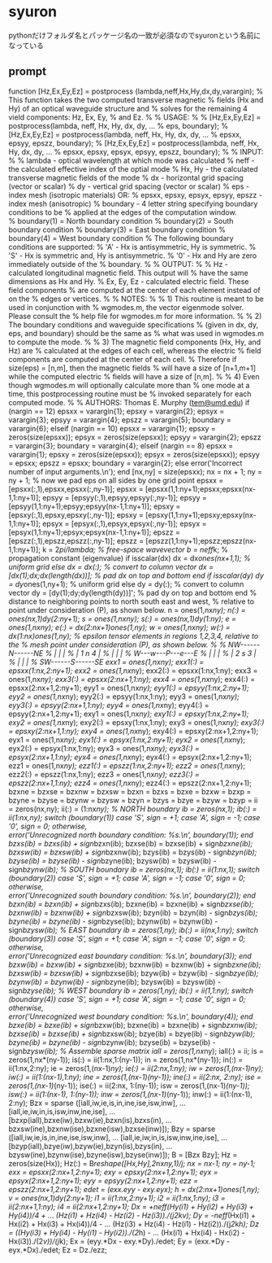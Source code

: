 # syuron

pythonだけフォルダ名とパッケージ名の一致が必須なのでsyuronという名前になっている


## prompt

function [Hz,Ex,Ey,Ez] = postprocess (lambda,neff,Hx,Hy,dx,dy,varargin);
% This function takes the two computed transverse magnetic
% fields (Hx and Hy) of an optical waveguide structure and
% solves for the remaining 4 vield components:  Hz, Ex, Ey,
% and Ez.
%
% USAGE:
% 
% [Hz,Ex,Ey,Ez] = postprocess(lambda, neff, Hx, Hy, dx, dy, ...
%                     eps, boundary);
% [Hz,Ex,Ey,Ez] = postprocess(lambda, neff, Hx, Hy, dx, dy, ...
%                     epsxx, epsyy, epszz, boundary);
% [Hz,Ex,Ey,Ez] = postprocess(lambda, neff, Hx, Hy, dx, dy, ...
%                     epsxx, epsxy, epsyx, epsyy, epszz, boundary);
% 
% INPUT:
% 
% lambda - optical wavelength at which mode was calculated
% neff - the calculated effective index of the optial mode
% Hx, Hy - the calculated transverse magnetic fields of the mode
% dx - horizontal grid spacing (vector or scalar)
% dy - vertical grid spacing (vector or scalar)
% eps - index mesh (isotropic materials)  OR:
% epsxx, epsxy, epsyx, epsyy, epszz - index mesh (anisotropic)
% boundary - 4 letter string specifying boundary conditions to be
% applied at the edges of the computation window.  
%   boundary(1) = North boundary condition
%   boundary(2) = South boundary condition
%   boundary(3) = East boundary condition
%   boundary(4) = West boundary condition
% The following boundary conditions are supported: 
%   'A' - Hx is antisymmetric, Hy is symmetric.
%   'S' - Hx is symmetric and, Hy is antisymmetric.
%   '0' - Hx and Hy are zero immediately outside of the
%         boundary. 
% 
% OUTPUT:
% 
% Hz - calculated longitudinal magnetic field.  This output will 
%   have the same dimensions as Hx and Hy.
% Ex, Ey, Ez - calculated electric field.  These field components 
%   are computed at the center of each element instead of on the
%   edges or vertices.
%
% NOTES:
%
% 1) This routine is meant to be used in conjunction with
% wgmodes.m, the vector eigenmode solver.  Please consult the
% help file for wgmodes.m for more information.
%
% 2) The boundary conditions and waveguide specifications
% (given in dx, dy, eps, and boundary) should be the same as
% what was used in wgmodes.m to compute the mode.
%
% 3) The magnetic field components (Hx, Hy, and Hz) are
% calculated at the edges of each cell, whereas the electric
% field components are computed at the center of each cell.
% Therefore if size(eps) = [n,m], then the magnetic fields
% will have a size of [n+1,m+1] while the computed electric
% fields will have a size of [n,m].
%
% 4) Even though wgmodes.m will optionally calculate more than
% one mode at a time, this postprocessing routine must be
% invoked separately for each computed mode.
%
% AUTHORS:  Thomas E. Murphy (tem@umd.edu)
if (nargin == 12)
  epsxx = varargin{1};
  epsxy = varargin{2};
  epsyx = varargin{3};
  epsyy = varargin{4};
  epszz = varargin{5};
  boundary = varargin{6};
elseif (nargin == 10)
  epsxx = varargin{1};
  epsxy = zeros(size(epsxx));
  epsyx = zeros(size(epsxx));
  epsyy = varargin{2};
  epszz = varargin{3};
  boundary = varargin{4};
elseif (nargin == 8)
  epsxx = varargin{1};
  epsxy = zeros(size(epsxx));
  epsyx = zeros(size(epsxx));
  epsyy = epsxx;
  epszz = epsxx;
  boundary = varargin{2};
else
  error('Incorrect number of input arguments.\n');
end
[nx,ny] = size(epsxx);
nx = nx + 1;
ny = ny + 1;
% now we pad eps on all sides by one grid point
epsxx = [epsxx(:,1),epsxx,epsxx(:,ny-1)];
epsxx = [epsxx(1,1:ny+1);epsxx;epsxx(nx-1,1:ny+1)];
epsyy = [epsyy(:,1),epsyy,epsyy(:,ny-1)];
epsyy = [epsyy(1,1:ny+1);epsyy;epsyy(nx-1,1:ny+1)];
epsxy = [epsxy(:,1),epsxy,epsxy(:,ny-1)];
epsxy = [epsxy(1,1:ny+1);epsxy;epsxy(nx-1,1:ny+1)];
epsyx = [epsyx(:,1),epsyx,epsyx(:,ny-1)];
epsyx = [epsyx(1,1:ny+1);epsyx;epsyx(nx-1,1:ny+1)];
epszz = [epszz(:,1),epszz,epszz(:,ny-1)];
epszz = [epszz(1,1:ny+1);epszz;epszz(nx-1,1:ny+1)];
k = 2*pi/lambda;  % free-space wavevector
b = neff*k;       % propagation constant (eigenvalue)
if isscalar(dx)
  dx = dx*ones(nx+1,1);             % uniform grid
else
  dx = dx(:);                       % convert to column vector
  dx = [dx(1);dx;dx(length(dx))];   % pad dx on top and bottom
end
if isscalar(dy)
  dy = dy*ones(1,ny+1);             % uniform grid
else
  dy = dy(:);                       % convert to column vector
  dy = [dy(1);dy;dy(length(dy))]';  % pad dy on top and bottom
end
% distance to neighboring points to north south east and west,
% relative to point under consideration (P), as shown below.
n = ones(1,nx*ny);      n(:) = ones(nx,1)*dy(2:ny+1);
s = ones(1,nx*ny);      s(:) = ones(nx,1)*dy(1:ny);
e = ones(1,nx*ny);      e(:) = dx(2:nx+1)*ones(1,ny);
w = ones(1,nx*ny);      w(:) = dx(1:nx)*ones(1,ny);
% epsilon tensor elements in regions 1,2,3,4, relative to the
% mesh point under consideration (P), as shown below.
%
%                 NW------N------NE
%                 |       |       |
%                 |   1   n   4   |
%                 |       |       |
%                 W---w---P---e---E
%                 |       |       |
%                 |   2   s   3   |
%                 |       |       |
%                 SW------S------SE
exx1 = ones(1,nx*ny);   exx1(:) = epsxx(1:nx,2:ny+1);
exx2 = ones(1,nx*ny);   exx2(:) = epsxx(1:nx,1:ny);
exx3 = ones(1,nx*ny);   exx3(:) = epsxx(2:nx+1,1:ny);
exx4 = ones(1,nx*ny);   exx4(:) = epsxx(2:nx+1,2:ny+1);
eyy1 = ones(1,nx*ny);   eyy1(:) = epsyy(1:nx,2:ny+1);
eyy2 = ones(1,nx*ny);   eyy2(:) = epsyy(1:nx,1:ny);
eyy3 = ones(1,nx*ny);   eyy3(:) = epsyy(2:nx+1,1:ny);
eyy4 = ones(1,nx*ny);   eyy4(:) = epsyy(2:nx+1,2:ny+1);
exy1 = ones(1,nx*ny);   exy1(:) = epsxy(1:nx,2:ny+1);
exy2 = ones(1,nx*ny);   exy2(:) = epsxy(1:nx,1:ny);
exy3 = ones(1,nx*ny);   exy3(:) = epsxy(2:nx+1,1:ny);
exy4 = ones(1,nx*ny);   exy4(:) = epsxy(2:nx+1,2:ny+1);
eyx1 = ones(1,nx*ny);   eyx1(:) = epsyx(1:nx,2:ny+1);
eyx2 = ones(1,nx*ny);   eyx2(:) = epsyx(1:nx,1:ny);
eyx3 = ones(1,nx*ny);   eyx3(:) = epsyx(2:nx+1,1:ny);
eyx4 = ones(1,nx*ny);   eyx4(:) = epsyx(2:nx+1,2:ny+1);
ezz1 = ones(1,nx*ny);   ezz1(:) = epszz(1:nx,2:ny+1);
ezz2 = ones(1,nx*ny);   ezz2(:) = epszz(1:nx,1:ny);
ezz3 = ones(1,nx*ny);   ezz3(:) = epszz(2:nx+1,1:ny);
ezz4 = ones(1,nx*ny);   ezz4(:) = epszz(2:nx+1,2:ny+1);
bzxne = 
bzxse = 
bzxnw = 
bzxsw = 
bzxn = 
bzxs =
bzxe = 
bzxw = 
bzxp = 
bzyne = 
bzyse = 
bzynw = 
bzysw = 
bzyn = 
bzys = 
bzye = 
bzyw = 
bzyp = 
ii = zeros(nx,ny);
ii(:) = (1:nx*ny); 
% NORTH boundary
ib = zeros(nx,1);  ib(:) = ii(1:nx,ny);
switch (boundary(1))
  case 'S',   sign = +1;
  case 'A',   sign = -1;
  case '0',   sign = 0;
  otherwise,  
    error('Unrecognized north boundary condition: %s.\n', boundary(1));
end
bzxs(ib)  = bzxs(ib)  + sign*bzxn(ib);
bzxse(ib) = bzxse(ib) + sign*bzxne(ib);
bzxsw(ib) = bzxsw(ib) + sign*bzxnw(ib);
bzys(ib)  = bzys(ib)  - sign*bzyn(ib);
bzyse(ib) = bzyse(ib) - sign*bzyne(ib);
bzysw(ib) = bzysw(ib) - sign*bzynw(ib);
% SOUTH boundary
ib = zeros(nx,1);  ib(:) = ii(1:nx,1);
switch (boundary(2))
  case 'S',   sign = +1;
  case 'A',   sign = -1;
  case '0',   sign = 0;
  otherwise,  
    error('Unrecognized south boundary condition: %s.\n', boundary(2));
end
bzxn(ib)  = bzxn(ib)  + sign*bzxs(ib);
bzxne(ib) = bzxne(ib) + sign*bzxse(ib);
bzxnw(ib) = bzxnw(ib) + sign*bzxsw(ib);
bzyn(ib)  = bzyn(ib)  - sign*bzys(ib);
bzyne(ib) = bzyne(ib) - sign*bzyse(ib);
bzynw(ib) = bzynw(ib) - sign*bzysw(ib);
% EAST boundary
ib = zeros(1,ny);  ib(:) = ii(nx,1:ny);
switch (boundary(3))
  case 'S',   sign = +1;
  case 'A',   sign = -1;
  case '0',   sign = 0;
  otherwise,  
    error('Unrecognized east boundary condition: %s.\n', boundary(3));
end
bzxw(ib)  = bzxw(ib)  + sign*bzxe(ib);
bzxnw(ib) = bzxnw(ib) + sign*bzxne(ib);
bzxsw(ib) = bzxsw(ib) + sign*bzxse(ib);
bzyw(ib)  = bzyw(ib)  - sign*bzye(ib);
bzynw(ib) = bzynw(ib) - sign*bzyne(ib);
bzysw(ib) = bzysw(ib) - sign*bzyse(ib);
% WEST boundary
ib = zeros(1,ny);  ib(:) = ii(1,1:ny);
switch (boundary(4))
  case 'S',   sign = +1;
  case 'A',   sign = -1;
  case '0',   sign = 0;
  otherwise,  
    error('Unrecognized west boundary condition: %s.\n', boundary(4));
end
bzxe(ib)  = bzxe(ib)  + sign*bzxw(ib);
bzxne(ib) = bzxne(ib) + sign*bzxnw(ib);
bzxse(ib) = bzxse(ib) + sign*bzxsw(ib);
bzye(ib)  = bzye(ib)  - sign*bzyw(ib);
bzyne(ib) = bzyne(ib) - sign*bzynw(ib);
bzyse(ib) = bzyse(ib) - sign*bzysw(ib);
% Assemble sparse matrix
iall = zeros(1,nx*ny);          iall(:) = ii;
is = zeros(1,nx*(ny-1));        is(:) = ii(1:nx,1:(ny-1));
in = zeros(1,nx*(ny-1));        in(:) = ii(1:nx,2:ny);
ie = zeros(1,(nx-1)*ny);        ie(:) = ii(2:nx,1:ny);
iw = zeros(1,(nx-1)*ny);        iw(:) = ii(1:(nx-1),1:ny);
ine = zeros(1,(nx-1)*(ny-1));   ine(:) = ii(2:nx, 2:ny);
ise = zeros(1,(nx-1)*(ny-1));   ise(:) = ii(2:nx, 1:(ny-1));
isw = zeros(1,(nx-1)*(ny-1));   isw(:) = ii(1:(nx-1), 1:(ny-1));
inw = zeros(1,(nx-1)*(ny-1));   inw(:) = ii(1:(nx-1), 2:ny);
Bzx = sparse ([iall,iw,ie,is,in,ine,ise,isw,inw], ...
	[iall,ie,iw,in,is,isw,inw,ine,ise], ...
	[bzxp(iall),bzxe(iw),bzxw(ie),bzxn(is),bzxs(in), ...
     bzxsw(ine),bzxnw(ise),bzxne(isw),bzxse(inw)]);
Bzy = sparse ([iall,iw,ie,is,in,ine,ise,isw,inw], ...
	[iall,ie,iw,in,is,isw,inw,ine,ise], ...
	[bzyp(iall),bzye(iw),bzyw(ie),bzyn(is),bzys(in), ...
     bzysw(ine),bzynw(ise),bzyne(isw),bzyse(inw)]);
B = [Bzx Bzy];
Hz = zeros(size(Hx));
Hz(:) = B*reshape([Hx,Hy],2*nx*ny,1)/j;
nx = nx-1;
ny = ny-1;
exx = epsxx(2:nx+1,2:ny+1);
exy = epsxy(2:nx+1,2:ny+1);
eyx = epsyx(2:nx+1,2:ny+1);
eyy = epsyy(2:nx+1,2:ny+1);
ezz = epszz(2:nx+1,2:ny+1);
edet = (exx.*eyy - exy.*eyx);
h = dx(2:nx+1)*ones(1,ny);
v = ones(nx,1)*dy(2:ny+1);
i1 = ii(1:nx,2:ny+1);
i2 = ii(1:nx,1:ny);
i3 = ii(2:nx+1,1:ny);
i4 = ii(2:nx+1,2:ny+1);
Dx = +neff*(Hy(i1) + Hy(i2) + Hy(i3) + Hy(i4))/4 + ...
     (Hz(i1) + Hz(i4) - Hz(i2) - Hz(i3))./(j*2*k*v);
Dy = -neff*(Hx(i1) + Hx(i2) + Hx(i3) + Hx(i4))/4 - ...
     (Hz(i3) + Hz(i4) - Hz(i1) - Hz(i2))./(j*2*k*h);
Dz = ((Hy(i3) + Hy(i4) - Hy(i1) - Hy(i2))./(2*h) - ...
      (Hx(i1) + Hx(i4) - Hx(i2) - Hx(i3))./(2*v))/(j*k);
Ex = (eyy.*Dx - exy.*Dy)./edet;
Ey = (exx.*Dy - eyx.*Dx)./edet;
Ez = Dz./ezz;

